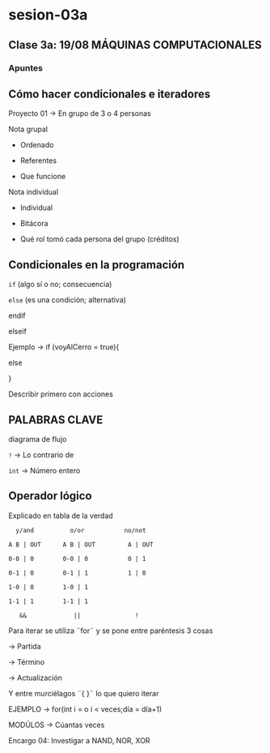 # sesion-03a

## Clase 3a: 19/08 MÁQUINAS COMPUTACIONALES

### Apuntes

## Cómo hacer condicionales e iteradores

Proyecto 01 -> En grupo de 3 o 4 personas

Nota grupal

- Ordenado
  
- Referentes
  
- Que funcione
  
Nota individual

- Individual
  
- Bitácora
  
- Qué rol tomó cada persona del grupo (créditos)

## Condicionales en la programación

`if` (algo sí o no; consecuencia)

`else` (es una condición; alternativa)

endif

elseif

Ejemplo -> if (voyAlCerro = true){

else

}

Describir primero con acciones

## PALABRAS CLAVE

diagrama de flujo

`!` -> Lo contrario de

`int` -> Número entero

## Operador lógico

Explicado en tabla de la verdad

`   y/and          o/or           no/not   `
  
`A B | OUT      A B | OUT         A | OUT` 

`0-0 | 0        0-0 | 0           0 | 1`

`0-1 | 0        0-1 | 1           1 | 0` 

`1-0 | 0        1-0 | 1`        

`1-1 | 1        1-1 | 1`  

`    &&             ||               !     `

Para iterar se utiliza ¨for¨ y se pone entre paréntesis 3 cosas

-> Partida

-> Término

-> Actualización

Y entre murciélagos ¨{ }¨ lo que quiero iterar

EJEMPLO -> for(int i = o i < veces;día = día+1)

MODÚLOS -> Cúantas veces

Encargo 04: Investigar a NAND, NOR, XOR
